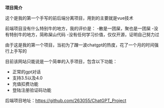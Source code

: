 **项目简介**

这个是我的第一个手写的前后端分离项目，用到的主要就是vue技术

前端项目没有什么特别牛的地方，我的评价是：
-散是一团屎，聚也是一团屎
-没有特别牛的地方，简称屎山代码
-没有任何学习价值，仅仅开源，证明自己努力过

由于这是我的第一个项目，当初为了蹭一波chatgpt的热度，花了一个月的时间强行上手写的

目前该网站只能说是一个简单的入手项目，包含以下功能：
- 正常的gpt对话
- 支持3.5以及4.0
- 充值扣费功能
- 登陆注册验证码功能

后端项目地址：https://github.com/263055/ChatGPT_Project

